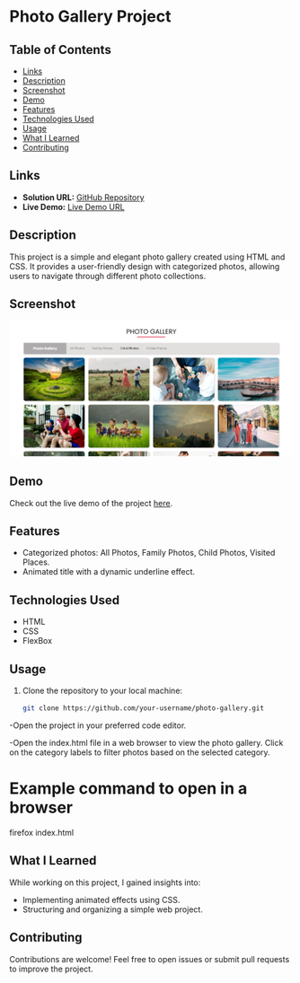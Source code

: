 # Photo Gallery Project

## Table of Contents

- [Links](#links)
- [Description](#description)
- [Screenshot](#screenshot)
- [Demo](#demo)
- [Features](#features)
- [Technologies Used](#technologies-used)
- [Usage](#usage)
- [What I Learned](#what-i-learned)
- [Contributing](#contributing)

## Links

- **Solution URL:** [GitHub Repository](https://github.com/aruntutter/photo-gallary_with_html-css)
- **Live Demo:** [Live Demo URL](https://poetic-choux-7f881e.netlify.app/)

## Description

This project is a simple and elegant photo gallery created using HTML and CSS. It provides a user-friendly design with categorized photos, allowing users to navigate through different photo collections.

## Screenshot

![Screenshot 1](./assets/images/Screenshot.png)

## Demo

Check out the live demo of the project [here](https://poetic-choux-7f881e.netlify.app/).

## Features

- Categorized photos: All Photos, Family Photos, Child Photos, Visited Places.
- Animated title with a dynamic underline effect.

## Technologies Used

- HTML
- CSS
- FlexBox

## Usage

1. Clone the repository to your local machine:

   ```bash
   git clone https://github.com/your-username/photo-gallery.git
   ```

-Open the project in your preferred code editor.

-Open the index.html file in a web browser to view the photo gallery. Click on the category labels to filter photos based on the selected category.

# Example command to open in a browser

firefox index.html

## What I Learned

While working on this project, I gained insights into:

- Implementing animated effects using CSS.
- Structuring and organizing a simple web project.

## Contributing

Contributions are welcome! Feel free to open issues or submit pull requests to improve the project.

